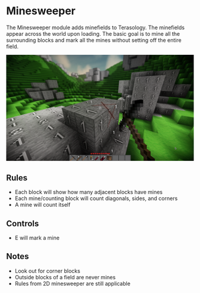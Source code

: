 # Minesweeper

The Minesweeper module adds minefields to Terasology. The minefields appear across the world upon loading. The basic goal is to mine all the surrounding blocks and mark all the mines without setting off the entire field. 

![Minesweeper](https://raw.githubusercontent.com/Terasology/Minesweeper/master/image.png)

## Rules

- Each block will show how many adjacent blocks have mines
- Each mine/counting block will count diagonals, sides, and corners
- A mine will count itself

## Controls
- E will mark a mine

## Notes
- Look out for corner blocks 
- Outside blocks of a field are never mines
- Rules from 2D minesweeper are still applicable 
